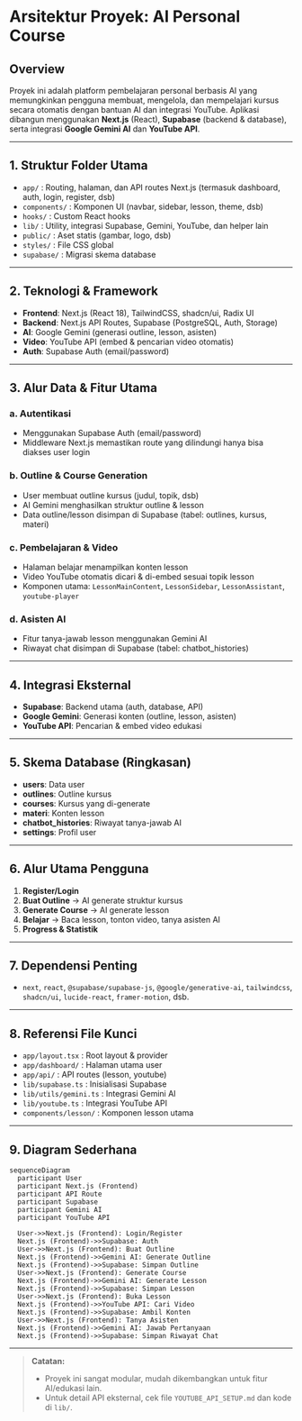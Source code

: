 # Arsitektur Proyek: AI Personal Course

## Overview
Proyek ini adalah platform pembelajaran personal berbasis AI yang memungkinkan pengguna membuat, mengelola, dan mempelajari kursus secara otomatis dengan bantuan AI dan integrasi YouTube. Aplikasi dibangun menggunakan **Next.js** (React), **Supabase** (backend & database), serta integrasi **Google Gemini AI** dan **YouTube API**.

---

## 1. Struktur Folder Utama

- `app/`         : Routing, halaman, dan API routes Next.js (termasuk dashboard, auth, login, register, dsb)
- `components/`  : Komponen UI (navbar, sidebar, lesson, theme, dsb)
- `hooks/`       : Custom React hooks
- `lib/`         : Utility, integrasi Supabase, Gemini, YouTube, dan helper lain
- `public/`      : Aset statis (gambar, logo, dsb)
- `styles/`      : File CSS global
- `supabase/`    : Migrasi skema database

---

## 2. Teknologi & Framework

- **Frontend**: Next.js (React 18), TailwindCSS, shadcn/ui, Radix UI
- **Backend**: Next.js API Routes, Supabase (PostgreSQL, Auth, Storage)
- **AI**: Google Gemini (generasi outline, lesson, asisten)
- **Video**: YouTube API (embed & pencarian video otomatis)
- **Auth**: Supabase Auth (email/password)

---

## 3. Alur Data & Fitur Utama

### a. Autentikasi
- Menggunakan Supabase Auth (email/password)
- Middleware Next.js memastikan route yang dilindungi hanya bisa diakses user login

### b. Outline & Course Generation
- User membuat outline kursus (judul, topik, dsb)
- AI Gemini menghasilkan struktur outline & lesson
- Data outline/lesson disimpan di Supabase (tabel: outlines, kursus, materi)

### c. Pembelajaran & Video
- Halaman belajar menampilkan konten lesson
- Video YouTube otomatis dicari & di-embed sesuai topik lesson
- Komponen utama: `LessonMainContent`, `LessonSidebar`, `LessonAssistant`, `youtube-player`

### d. Asisten AI
- Fitur tanya-jawab lesson menggunakan Gemini AI
- Riwayat chat disimpan di Supabase (tabel: chatbot_histories)

---

## 4. Integrasi Eksternal
- **Supabase**: Backend utama (auth, database, API)
- **Google Gemini**: Generasi konten (outline, lesson, asisten)
- **YouTube API**: Pencarian & embed video edukasi

---

## 5. Skema Database (Ringkasan)
- **users**: Data user
- **outlines**: Outline kursus
- **courses**: Kursus yang di-generate
- **materi**: Konten lesson
- **chatbot_histories**: Riwayat tanya-jawab AI
- **settings**: Profil user

---

## 6. Alur Utama Pengguna
1. **Register/Login**
2. **Buat Outline** → AI generate struktur kursus
3. **Generate Course** → AI generate lesson
4. **Belajar** → Baca lesson, tonton video, tanya asisten AI
5. **Progress & Statistik**

---

## 7. Dependensi Penting
- `next`, `react`, `@supabase/supabase-js`, `@google/generative-ai`, `tailwindcss`, `shadcn/ui`, `lucide-react`, `framer-motion`, dsb.

---

## 8. Referensi File Kunci
- `app/layout.tsx`         : Root layout & provider
- `app/dashboard/`         : Halaman utama user
- `app/api/`               : API routes (lesson, youtube)
- `lib/supabase.ts`        : Inisialisasi Supabase
- `lib/utils/gemini.ts`    : Integrasi Gemini AI
- `lib/youtube.ts`         : Integrasi YouTube API
- `components/lesson/`     : Komponen lesson utama

---

## 9. Diagram Sederhana

```
sequenceDiagram
  participant User
  participant Next.js (Frontend)
  participant API Route
  participant Supabase
  participant Gemini AI
  participant YouTube API

  User->>Next.js (Frontend): Login/Register
  Next.js (Frontend)->>Supabase: Auth
  User->>Next.js (Frontend): Buat Outline
  Next.js (Frontend)->>Gemini AI: Generate Outline
  Next.js (Frontend)->>Supabase: Simpan Outline
  User->>Next.js (Frontend): Generate Course
  Next.js (Frontend)->>Gemini AI: Generate Lesson
  Next.js (Frontend)->>Supabase: Simpan Lesson
  User->>Next.js (Frontend): Buka Lesson
  Next.js (Frontend)->>YouTube API: Cari Video
  Next.js (Frontend)->>Supabase: Ambil Konten
  User->>Next.js (Frontend): Tanya Asisten
  Next.js (Frontend)->>Gemini AI: Jawab Pertanyaan
  Next.js (Frontend)->>Supabase: Simpan Riwayat Chat
```

---

> **Catatan:**
> - Proyek ini sangat modular, mudah dikembangkan untuk fitur AI/edukasi lain.
> - Untuk detail API eksternal, cek file `YOUTUBE_API_SETUP.md` dan kode di `lib/`. 